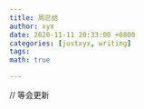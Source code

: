 ```yaml
---
title: 周总结
author: xyx
date: 2020-11-11 20:33:00 +0800
categories: [justxyx, writing]
tags: 
math: true

---
```


//
等会更新